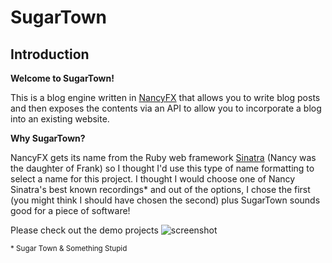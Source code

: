 # SugarTown 
## Introduction

**Welcome to SugarTown!**

This is a blog engine written in [NancyFX][1] that allows you to write blog posts and then exposes the contents via an API to allow you to incorporate a blog into an existing website. 

**Why SugarTown?**

NancyFX gets its name from the Ruby web framework [Sinatra][2] (Nancy was the daughter of Frank) so I thought I'd use this type of name formatting to select a name for this project.  I thought I would choose one of Nancy Sinatra's best known recordings* and out of the options, I chose the first (you might think I should have chosen the second) plus SugarTown sounds good for a piece of software!

Please check out the demo projects ![screenshot][3]

  [1]: http://nancyfx.org/
  [2]: http://www.sinatrarb.com/
  [3]: http://imgur.com/h7e1g
  <sub>* Sugar Town & Something Stupid</sub>